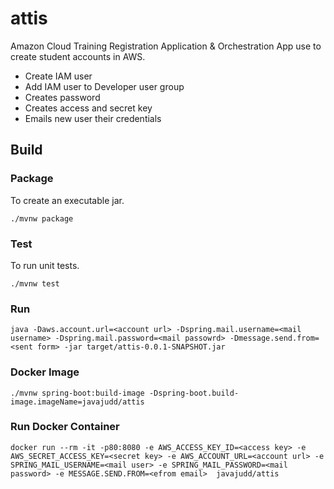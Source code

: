 # attis
Amazon Cloud Training Registration Application &amp; Orchestration App use to create student accounts in AWS.

* Create IAM user
* Add IAM user to Developer user group
* Creates password
* Creates access and secret key
* Emails new user their credentials

## Build
### Package
To create an executable jar.
```
./mvnw package
```
### Test
To run unit tests.
```
./mvnw test
```
### Run
```
java -Daws.account.url=<account url> -Dspring.mail.username=<mail username> -Dspring.mail.password=<mail passowrd> -Dmessage.send.from=<sent form> -jar target/attis-0.0.1-SNAPSHOT.jar
```
### Docker Image
```
./mvnw spring-boot:build-image -Dspring-boot.build-image.imageName=javajudd/attis
```
### Run Docker Container
```
docker run --rm -it -p80:8080 -e AWS_ACCESS_KEY_ID=<access key> -e AWS_SECRET_ACCESS_KEY=<secret key> -e AWS_ACCOUNT_URL=<account url> -e SPRING_MAIL_USERNAME=<mail user> -e SPRING_MAIL_PASSWORD=<mail password> -e MESSAGE.SEND.FROM=<efrom email>  javajudd/attis
```